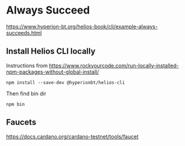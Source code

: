 # Always Succeed

https://www.hyperion-bt.org/helios-book/cli/example-always-succeeds.html

## Install Helios CLI locally

Instructions from https://www.rockyourcode.com/run-locally-installed-npm-packages-without-global-install/

`npm install --save-dev @hyperionbt/helios-cli`

Then find bin dir

`npm bin`


## Faucets

https://docs.cardano.org/cardano-testnet/tools/faucet
